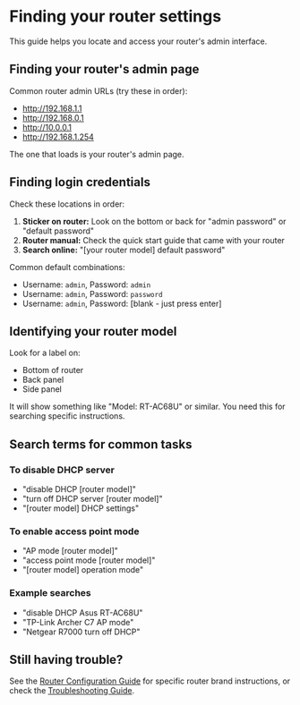 # Finding your router settings

This guide helps you locate and access your router's admin interface.

## Finding your router's admin page

Common router admin URLs (try these in order):
- http://192.168.1.1
- http://192.168.0.1
- http://10.0.0.1
- http://192.168.1.254

The one that loads is your router's admin page.

## Finding login credentials

Check these locations in order:

1. **Sticker on router:** Look on the bottom or back for "admin password" or "default password"
2. **Router manual:** Check the quick start guide that came with your router
3. **Search online:** "[your router model] default password"

Common default combinations:
- Username: `admin`, Password: `admin`
- Username: `admin`, Password: `password`
- Username: `admin`, Password: [blank - just press enter]

## Identifying your router model

Look for a label on:
- Bottom of router
- Back panel
- Side panel

It will show something like "Model: RT-AC68U" or similar. You need this for searching specific instructions.

## Search terms for common tasks

### To disable DHCP server
- "disable DHCP [router model]"
- "turn off DHCP server [router model]"
- "[router model] DHCP settings"

### To enable access point mode
- "AP mode [router model]"
- "access point mode [router model]"
- "[router model] operation mode"

### Example searches
- "disable DHCP Asus RT-AC68U"
- "TP-Link Archer C7 AP mode"
- "Netgear R7000 turn off DHCP"

## Still having trouble?

See the [Router Configuration Guide](./router-configuration.md) for specific router brand instructions, or check the [Troubleshooting Guide](./troubleshooting-guide.md).

